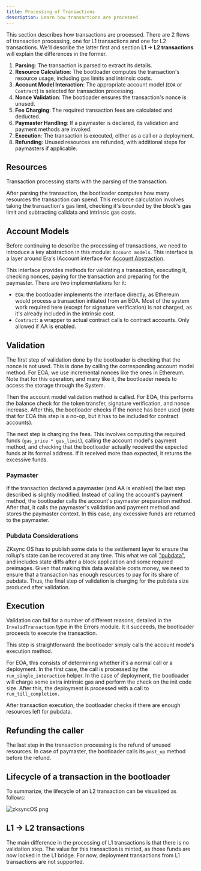 ```yaml
---
title: Processing of Transactions
description: Learn how transactions are processed
---
```


This section describes how transactions are processed. There are 2 flows of transaction processing, one for L1 transactions and one for L2
transactions. We'll describe the latter first and section **L1 -> L2 transactions** will explain the differences in the former.

1. **Parsing**: The transaction is parsed to extract its details.
2. **Resource Calculation**: The bootloader computes the transaction's resource usage, including gas limits and intrinsic costs.
3. **Account Model Interaction**: The appropriate account model (`EOA` or `Contract`) is selected for transaction processing.
4. **Nonce Validation**: The bootloader ensures the transaction's nonce is unused.
5. **Fee Charging**: The required transaction fees are calculated and deducted.
6. **Paymaster Handling**: If a paymaster is declared, its validation and payment methods are invoked.
7. **Execution**: The transaction is executed, either as a call or a deployment.
8. **Refunding**: Unused resources are refunded, with additional steps for paymasters if applicable.

## Resources
Transaction processing starts with the parsing of the transaction.

After parsing the transaction, the bootloader computes how many resources the transaction can spend. This resource calculation involves taking the
transaction's gas limit, checking it's bounded by the block's gas limit and subtracting calldata and intrinsic gas costs.

## Account Models

Before continuing to describe the processing of transactions, we need to introduce a key abstraction in this module: `Account models`. This
interface is a layer around Era's IAccount interface for [Account Abstraction](https://docs.zksync.io/zksync-protocol/account-abstraction).

This interface provides methods for validating a transaction, executing it, checking nonces, paying for the transaction and preparing for the
paymaster. There are two implementations for it:

- `EOA`: the bootloader implements the interface directly, as Ethereum would process a transaction initiated from an EOA. Most of the system work
required here (except for signature verification) is not charged, as it's already included in the intrinsic cost.
- `Contract`: a wrapper to actual contract calls to contract accounts. Only allowed if AA is enabled.

## Validation

The first step of validation done by the bootloader is checking that the nonce is not used. This is done by calling the corresponding account
model method. For EOA, we use incremental nonces like the ones in Ethereum. Note that for this operation, and many like it, the bootloader needs
to access the storage through the System.

Then the account model validation method is called. For EOA, this performs the balance check for the token transfer, signature verification,
and nonce increase. After this, the bootloader checks if the nonce has been used (note that for EOA this step is a no-op, but it has to
be included for contract accounts).

The next step is charging the fees. This involves computing the required funds (`gas_price * gas_limit`), calling the account model's payment
method, and checking that the bootloader actually received the expected funds at its formal address. If it received more than expected,
it returns the excessive funds.

### Paymaster

If the transaction declared a paymaster (and AA is enabled) the last step described is slightly modified. Instead of calling the account's payment
method, the bootloader calls the account's paymaster preparation method. After that, it calls the paymaster's validation and payment method and
stores the paymaster context. In this case, any excessive funds are returned to the paymaster.

### Pubdata Considerations

ZKsync OS has to publish some data to the settlement layer to ensure the rollup's state can be recovered at any time.
This what we call ["pubdata"](https://docs.zksync.io/zksync-protocol/contracts/handling-pubdata), and includes state diffs after a block
application and some required preimages. Given that making this data available costs money, we need to ensure that a transaction has enough
resources to pay for its share of pubdata. Thus, the final step of validation is charging for the pubdata size produced after validation.

## Execution

Validation can fail for a number of different reasons, detailed in the `InvalidTransaction` type in the Errors module.
It it succeeds, the bootloader proceeds to execute the transaction.

This step is straightforward: the bootloader simply calls the account mode's execution method.

For EOA, this consists of determining whether it's a normal call or a deployment. In the first case, the call is processed by
the `run_single_interaction` helper. In the case of deployment, the bootloader will charge some extra intrinsic gas and perform the check on the
init code size. After this, the deployment is processed with a call to `run_till_completion.`

After transaction execution, the bootloader checks if there are enough resources left for pubdata.

## Refunding the caller

The last step in the transaction processing is the refund of unused resources. In case of paymaster, the bootloader calls its `post_op` method
before the refund.

## Lifecycle of a transaction in the bootloader

To summarize, the lifecycle of an L2 transaction can be visualized as follows:

![zksyncOS.png](/images/zksyncos-airbender/tx_lifecycle.svg)

## L1 -> L2 transactions

The main difference in the processing of L1 transactions is that there is no validation step. The value for this transaction is minted, as those
funds are now locked in the L1 bridge. For now, deployment transactions from L1 transactions are not supported.
